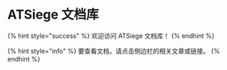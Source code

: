 # ATSiege 文档库

{% hint style="success" %}
欢迎访问 ATSiege 文档库！
{% endhint %}

{% hint style="info" %}
要查看文档，请点击侧边栏的相关文章或链接。
{% endhint %}





